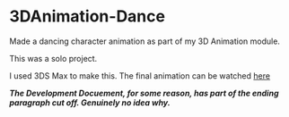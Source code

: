 # 3DAnimation-Dance
Made a dancing character animation as part of my 3D Animation module.

This was a solo project.

I used 3DS Max to make this.
The final animation can be watched [here](https://www.youtube.com/watch?v=oYqJ1VWWbGc)

***The Development Docuement, for some reason, has part of the ending paragraph cut off. Genuinely no idea why.***